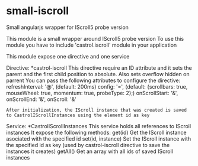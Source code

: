 # small-iscroll
Small angularjs wrapper for IScroll5 probe version

This module is a small wrapper around IScroll5 probe version
To use this module you have to include 'castrol.iscroll' module in your application

This module expose one directive and one service

Directive:
	*castrol-iscroll
	This directive require an ID attribute and it sets the parent and the first child position to absolute. Also sets overflow hidden on parrent
	You can pass the following attributes to configure the directive:
		refreshInterval: '@', 	(default: 200ms)
		config: '=',			(default: {scrollbars: true, mouseWheel: true, momentum: true, probeType: 2};)
		onScrollStart: '&',		
		onScrollEnd: '&',
		onScroll: '&'

	After initialization, the IScroll instance that was created is saved to CastrolIScrollInstances using the element id as key

Service:
	*CastrolIScrollInstances
	This service holds all references to IScroll instances
	It expose the following methods:
		get(id)						Get the IScroll instance asociated with the specified id
		set(id, instance)			Set the IScroll instance with the specified id as key (used by castrol-iscroll directive to save the instances it creates)
		getAll()					Get an array with all ids of saved IScroll instances		
